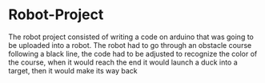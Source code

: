 # Robot-Project
The robot project consisted of writing a code on arduino that was going to be uploaded into a robot. The robot had to go through an obstacle course following a black line, the code had to be adjusted to recognize the color of the course, when it would reach the end it would launch a duck into a target, then it would make its way back

